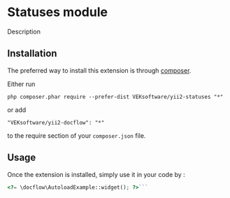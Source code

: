 Statuses module
================================
Description

Installation
------------

The preferred way to install this extension is through [composer](http://getcomposer.org/download/).

Either run

```
php composer.phar require --prefer-dist VEKsoftware/yii2-statuses "*"
```

or add

```
"VEKsoftware/yii2-docflow": "*"
```

to the require section of your `composer.json` file.


Usage
-----

Once the extension is installed, simply use it in your code by  :

```php
<?= \docflow\AutoloadExample::widget(); ?>```